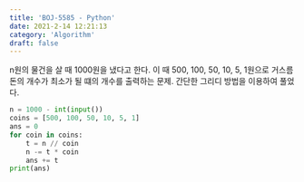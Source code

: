 ```yaml
---
title: 'BOJ-5585 - Python'
date: 2021-2-14 12:21:13
category: 'Algorithm'
draft: false
---
```

n원의 물건을 살 때 1000원을 냈다고 한다. 이 때 500, 100, 50, 10, 5, 1원으로 거스름돈의 개수가 최소가 될 떄의 개수를 출력하는 문제. 간단한 그리디 방법을 이용하여 풀었다.
```python
n = 1000 - int(input())
coins = [500, 100, 50, 10, 5, 1]
ans = 0
for coin in coins:
    t = n // coin
    n -= t * coin
    ans += t
print(ans)

```